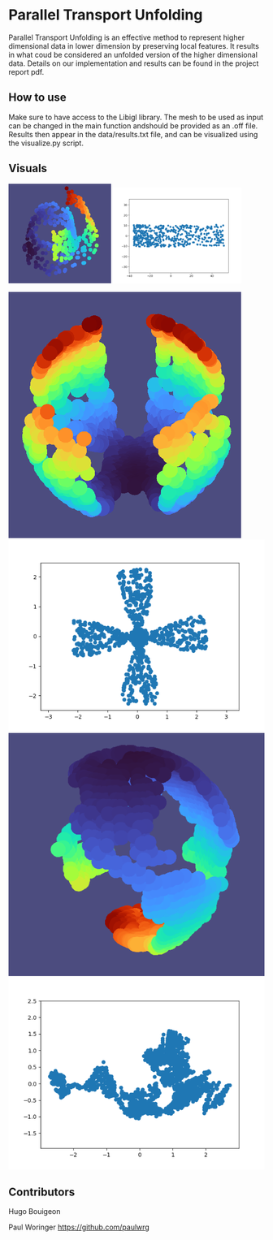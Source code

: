 # Parallel Transport Unfolding
Parallel Transport Unfolding is an effective method to represent higher dimensional data in lower dimension by preserving local features. It results in what coud be considered an unfolded version of the higher dimensional data. Details on our implementation and results can be found in the project report pdf.

## How to use

Make sure to have access to the Libigl library. The mesh to be used as input can be changed in the main function andshould be provided as an .off file. Results then appear in the data/results.txt file, and can be visualized using the visualize.py script.

## Visuals
<img src="Visuals/petit_swiss_roll/petit_swissroll_3D.png" width="40%" height="40%"> <img src="Visuals/petit_swiss_roll/petit_swiss_roll_PTU_eps_6.0.png" width="50%" height="50%">

![Alt text](Visuals/flower_with_base/flower_with_base_3D.png) ![Alt text](Visuals/flower_with_base/flower_with_base_PTU_knn.png)
![Alt text](Visuals/Earth_2/earth_2_3D_2.png) ![Alt text](Visuals/Earth_2/earth_2_PTU_knn.png)

## Contributors

Hugo Bouigeon

Paul Woringer https://github.com/paulwrg